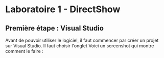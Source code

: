 # Laboratoire 1 - DirectShow

## Première étape : Visual Studio

Avant de pouvoir utiliser le logiciel, il faut commencer par créer un projet sur Visual Studio. Il faut choisir l'onglet Voici un screenshot qui montre comment le faire : 

